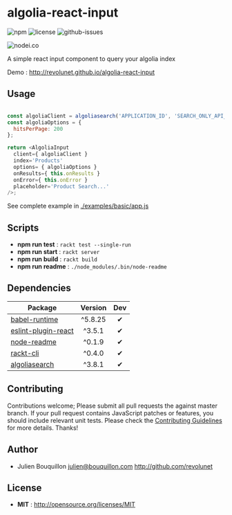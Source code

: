 # algolia-react-input

![npm](https://img.shields.io/npm/v/algolia-react-input.svg) ![license](https://img.shields.io/npm/l/algolia-react-input.svg) ![github-issues](https://img.shields.io/github/issues/revolunet/algolia-react-input.svg)  

![nodei.co](https://nodei.co/npm/algolia-react-input.png?downloads=true&downloadRank=true&stars=true)

A simple react input component to query your algolia index

Demo : http://revolunet.github.io/algolia-react-input

## Usage

```js

const algoliaClient = algoliasearch('APPLICATION_ID', 'SEARCH_ONLY_API_KEY');
const algoliaOptions = {
  hitsPerPage: 200
};

return <AlgoliaInput
  client={ algoliaClient }
  index='Products'
  options= { algoliaOptions }
  onResults={ this.onResults }
  onError={ this.onError }
  placeholder='Product Search...'
/>;

```

See complete example in [./examples/basic/app.js](./examples/basic/app.js)


## Scripts  

 - **npm run test** : `rackt test --single-run`
 - **npm run start** : `rackt server`
 - **npm run build** : `rackt build`
 - **npm run readme** : `./node_modules/.bin/node-readme`

## Dependencies

Package | Version | Dev
--- |:---:|:---:
[babel-runtime](https://www.npmjs.com/package/babel-runtime) | ^5.8.25 | ✔
[eslint-plugin-react](https://www.npmjs.com/package/eslint-plugin-react) | ^3.5.1 | ✔
[node-readme](https://www.npmjs.com/package/node-readme) | ^0.1.9 | ✔
[rackt-cli](https://www.npmjs.com/package/rackt-cli) | ^0.4.0 | ✔
[algoliasearch](https://www.npmjs.com/package/algoliasearch) | ^3.8.1 | ✔


## Contributing

Contributions welcome; Please submit all pull requests the against master branch. If your pull request contains JavaScript patches or features, you should include relevant unit tests. Please check the [Contributing Guidelines](contributng.md) for more details. Thanks!

## Author
 - Julien Bouquillon <julien@bouquillon.com> http://github.com/revolunet

## License

 - **MIT** : http://opensource.org/licenses/MIT

